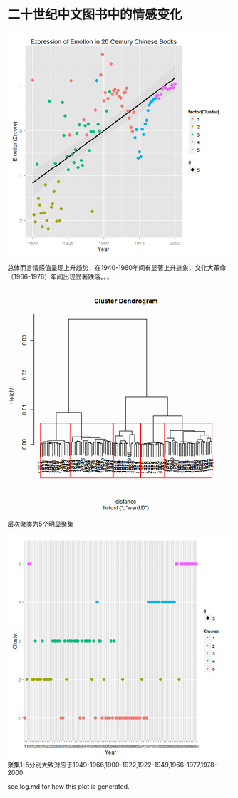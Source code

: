 ﻿二十世纪中文图书中的情感变化
====================================================

![情感变化图](./figure/Emotion.png) 

总体而言情感值呈现上升趋势，在1940-1960年间有显著上升迹象，文化大革命（1966-1976）年间出现显著跌落。。。  

![层次聚类图](./figure/HIC5.png)  

层次聚类为5个明显聚集

![5个聚集所包含的年份](./figure/Cluster.png)  
聚集1-5分别大致对应于1949-1966,1900-1922,1922-1949,1966-1977,1978-2000.


see log.md for how this plot is generated.

